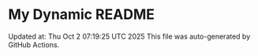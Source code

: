 # My Dynamic README
Updated at: Thu Oct  2 07:19:25 UTC 2025
This file was auto-generated by GitHub Actions.
